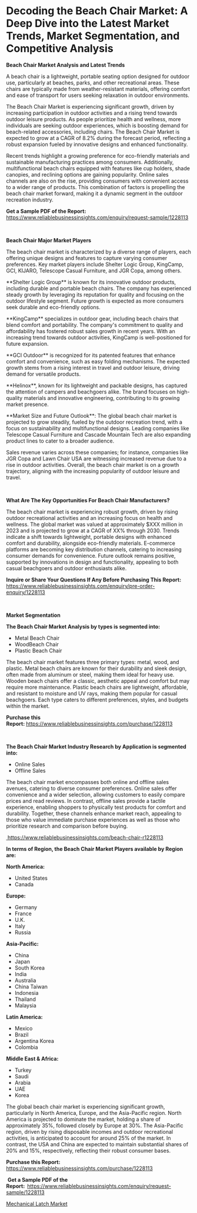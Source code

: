 <p><h1>Decoding the Beach Chair Market: A Deep Dive into the Latest Market Trends, Market Segmentation, and Competitive Analysis</h1></p><p><strong>Beach Chair Market Analysis and Latest Trends</strong></p>
<p><p>A beach chair is a lightweight, portable seating option designed for outdoor use, particularly at beaches, parks, and other recreational areas. These chairs are typically made from weather-resistant materials, offering comfort and ease of transport for users seeking relaxation in outdoor environments.</p><p>The Beach Chair Market is experiencing significant growth, driven by increasing participation in outdoor activities and a rising trend towards outdoor leisure products. As people prioritize health and wellness, more individuals are seeking outdoor experiences, which is boosting demand for beach-related accessories, including chairs. The Beach Chair Market is expected to grow at a CAGR of 8.2% during the forecast period, reflecting a robust expansion fueled by innovative designs and enhanced functionality. </p><p>Recent trends highlight a growing preference for eco-friendly materials and sustainable manufacturing practices among consumers. Additionally, multifunctional beach chairs equipped with features like cup holders, shade canopies, and reclining options are gaining popularity. Online sales channels are also on the rise, providing consumers with convenient access to a wider range of products. This combination of factors is propelling the beach chair market forward, making it a dynamic segment in the outdoor recreation industry.</p></p>
<p><strong>Get a Sample PDF of the Report:&nbsp;</strong> <a href="https://www.reliablebusinessinsights.com/enquiry/request-sample/1228113?utm_campaign=2335&utm_medium=2&utm_source=Github&utm_content=ia&utm_term=04042025&utm_id=beach-chair">https://www.reliablebusinessinsights.com/enquiry/request-sample/1228113</a></p>
<p>&nbsp;</p>
<p><strong>Beach Chair Major Market Players</strong></p>
<p><p>The beach chair market is characterized by a diverse range of players, each offering unique designs and features to capture varying consumer preferences. Key market players include Shelter Logic Group, KingCamp, GCI, KIJARO, Telescope Casual Furniture, and JGR Copa, among others.</p><p>**Shelter Logic Group** is known for its innovative outdoor products, including durable and portable beach chairs. The company has experienced steady growth by leveraging its reputation for quality and focusing on the outdoor lifestyle segment. Future growth is expected as more consumers seek durable and eco-friendly options. </p><p>**KingCamp** specializes in outdoor gear, including beach chairs that blend comfort and portability. The company's commitment to quality and affordability has fostered robust sales growth in recent years. With an increasing trend towards outdoor activities, KingCamp is well-positioned for future expansion.</p><p>**GCI Outdoor** is recognized for its patented features that enhance comfort and convenience, such as easy folding mechanisms. The expected growth stems from a rising interest in travel and outdoor leisure, driving demand for versatile products. </p><p>**Helinox**, known for its lightweight and packable designs, has captured the attention of campers and beachgoers alike. The brand focuses on high-quality materials and innovative engineering, contributing to its growing market presence. </p><p>**Market Size and Future Outlook**: The global beach chair market is projected to grow steadily, fueled by the outdoor recreation trend, with a focus on sustainability and multifunctional designs. Leading companies like Telescope Casual Furniture and Cascade Mountain Tech are also expanding product lines to cater to a broader audience.</p><p>Sales revenue varies across these companies; for instance, companies like JGR Copa and Lawn Chair USA are witnessing increased revenue due to a rise in outdoor activities. Overall, the beach chair market is on a growth trajectory, aligning with the increasing popularity of outdoor leisure and travel.</p></p>
<p>&nbsp;</p>
<p><strong>What Are The Key Opportunities For Beach Chair Manufacturers?</strong></p>
<p><p>The beach chair market is experiencing robust growth, driven by rising outdoor recreational activities and an increasing focus on health and wellness. The global market was valued at approximately $XXX million in 2023 and is projected to grow at a CAGR of XX% through 2030. Trends indicate a shift towards lightweight, portable designs with enhanced comfort and durability, alongside eco-friendly materials. E-commerce platforms are becoming key distribution channels, catering to increasing consumer demands for convenience. Future outlook remains positive, supported by innovations in design and functionality, appealing to both casual beachgoers and outdoor enthusiasts alike.</p></p>
<p><strong>Inquire or Share Your Questions If Any Before Purchasing This Report:</strong> <a href="https://www.reliablebusinessinsights.com/enquiry/pre-order-enquiry/1228113?utm_campaign=2335&utm_medium=2&utm_source=Github&utm_content=ia&utm_term=04042025&utm_id=beach-chair">https://www.reliablebusinessinsights.com/enquiry/pre-order-enquiry/1228113</a></p>
<p>&nbsp;</p>
<p><strong>Market Segmentation</strong></p>
<p><strong>The Beach Chair Market Analysis by types is segmented into:</strong></p>
<p><ul><li>Metal Beach Chair</li><li>WoodBeach Chair</li><li>Plastic Beach Chair</li></ul></p>
<p><p>The beach chair market features three primary types: metal, wood, and plastic. Metal beach chairs are known for their durability and sleek design, often made from aluminum or steel, making them ideal for heavy use. Wooden beach chairs offer a classic, aesthetic appeal and comfort but may require more maintenance. Plastic beach chairs are lightweight, affordable, and resistant to moisture and UV rays, making them popular for casual beachgoers. Each type caters to different preferences, styles, and budgets within the market.</p></p>
<p><strong>Purchase this Report:&nbsp;</strong><a href="https://www.reliablebusinessinsights.com/purchase/1228113?utm_campaign=2335&utm_medium=2&utm_source=Github&utm_content=ia&utm_term=04042025&utm_id=beach-chair">https://www.reliablebusinessinsights.com/purchase/1228113</a></p>
<p>&nbsp;</p>
<p><strong>The Beach Chair Market Industry Research by Application is segmented into:</strong></p>
<p><ul><li>Online Sales</li><li>Offline Sales</li></ul></p>
<p><p>The beach chair market encompasses both online and offline sales avenues, catering to diverse consumer preferences. Online sales offer convenience and a wider selection, allowing customers to easily compare prices and read reviews. In contrast, offline sales provide a tactile experience, enabling shoppers to physically test products for comfort and durability. Together, these channels enhance market reach, appealing to those who value immediate purchase experiences as well as those who prioritize research and comparison before buying.</p></p>
<p><a href="https://www.reliablebusinessinsights.com/beach-chair-r1228113?utm_campaign=2335&utm_medium=2&utm_source=Github&utm_content=ia&utm_term=04042025&utm_id=beach-chair">&nbsp;https://www.reliablebusinessinsights.com/beach-chair-r1228113</a></p>
<p><strong>In terms of Region, the Beach Chair Market Players available by Region are:</strong></p>
<p>
    <p> <strong> North America: </strong>
        <ul>
            <li>United States</li>
            <li>Canada</li>
        </ul>
        </p> 
    <p> <strong> Europe: </strong>
        <ul>
            <li>Germany</li>
            <li>France</li>
            <li>U.K.</li>
            <li>Italy</li>
            <li>Russia</li>
        </ul>
        </p> 
    <p> <strong> Asia-Pacific: </strong>
        <ul>
            <li>China</li>
            <li>Japan</li>
            <li>South Korea</li>
            <li>India</li>
            <li>Australia</li>
            <li>China Taiwan</li>
            <li>Indonesia</li>
            <li>Thailand</li>
            <li>Malaysia</li>
        </ul>
        </p> 
    <p> <strong> Latin America: </strong>
        <ul>
            <li>Mexico</li>
            <li>Brazil</li>
            <li>Argentina Korea</li>
            <li>Colombia</li>
        </ul>
        </p> 
    <p> <strong> Middle East & Africa: </strong>
        <ul>
            <li>Turkey</li>
            <li>Saudi</li>
            <li>Arabia</li>
            <li>UAE</li>
            <li>Korea</li>
        </ul>
    </p>
    </p>
<p><p>The global beach chair market is experiencing significant growth, particularly in North America, Europe, and the Asia-Pacific region. North America is projected to dominate the market, holding a share of approximately 35%, followed closely by Europe at 30%. The Asia-Pacific region, driven by rising disposable incomes and outdoor recreational activities, is anticipated to account for around 25% of the market. In contrast, the USA and China are expected to maintain substantial shares of 20% and 15%, respectively, reflecting their robust consumer bases.</p></p>
<p><strong>Purchase this Report: </strong><a href="https://www.reliablebusinessinsights.com/purchase/1228113?utm_campaign=2335&utm_medium=2&utm_source=Github&utm_content=ia&utm_term=04042025&utm_id=beach-chair">https://www.reliablebusinessinsights.com/purchase/1228113</a></p>
<p>&nbsp;<strong>Get a Sample PDF of the Report:&nbsp;&nbsp;</strong><a href="https://www.reliablebusinessinsights.com/enquiry/request-sample/1228113?utm_campaign=2335&utm_medium=2&utm_source=Github&utm_content=ia&utm_term=04042025&utm_id=beach-chair">https://www.reliablebusinessinsights.com/enquiry/request-sample/1228113</a></p>
<p><strong></strong></p>
<p><p><a href="https://github.com/norbeludie83/Market-Research-Report-List-1/blob/main/mechanical-latch-market.md?utm_campaign=2335&utm_medium=2&utm_source=Github&utm_content=ia&utm_term=04042025&utm_id=beach-chair">Mechanical Latch Market</a></p></p>